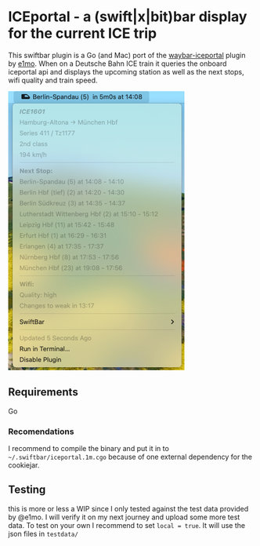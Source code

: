 # ICEportal - a (swift|x|bit)bar display for the current ICE trip
This swiftbar plugin is a Go (and Mac) port of the [waybar-iceportal](https://cyberchaos.dev/e1mo/waybar-iceportal) plugin by [e1mo](https://cyberchaos.dev/users/e1mo/projects). When on a Deutsche Bahn ICE train it queries the onboard iceportal api and displays the upcoming station as well as the next stops, wifi quality and train speed.


![screenshot depicting a train display](screenshot.png)
## Requirements
Go
### Recomendations
I recommend to compile the binary and put it in to `~/.swiftbar/iceportal.1m.cgo` because of one external dependency for the cookiejar.

## Testing
this is more or less a WIP since I only tested against the test data provided by @e1mo. I will verify it on my next journey and upload some more test data.
To test on your own I recommend to set `local = true`. It will use the json files in `testdata/`